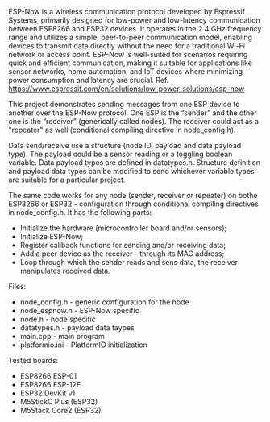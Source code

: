 ESP-Now is a wireless communication protocol developed by Espressif Systems, primarily designed for low-power and low-latency communication between ESP8266 and ESP32 devices. It operates in the 2.4 GHz frequency range and utilizes a simple, peer-to-peer communication model, enabling devices to transmit data directly without the need for a traditional Wi-Fi network or access point. ESP-Now is well-suited for scenarios requiring quick and efficient communication, making it suitable for applications like sensor networks, home automation, and IoT devices where minimizing power consumption and latency are crucial.
Ref. https://www.espressif.com/en/solutions/low-power-solutions/esp-now

This project demonstrates sending messages from one ESP device to another over the ESP-Now protocol. 
One ESP is the “sender” and the other one is the “receiver” (generically called nodes). The receiver could act as a "repeater" as well (conditional compiling directive in node_config.h).

Data send/receive use a structure (node ID, payload and data payload type). The payload could be a sensor reading or a toggling boolean variable. Data payload types are defined in datatypes.h.
Structure definition and payload data types can be modified to send whichever variable types are suitable for a particular project.

The same code works for any node (sender, receiver or repeater) on bothe ESP8266 or ESP32 - configuration through conditional compiling directives in node_config.h. It has the following parts:

- Initialize the hardware (microcontroller board and/or sensors);
- Initialize ESP-Now;
- Register callback functions for sending and/or receiving data;
- Add a peer device as the receiver - through its MAC address;
- Loop through which the sender reads and sens data, the receiver manipulates received data.

Files:
- node_config.h - generic configuration for the node
- node_espnow.h - ESP-Now specific 
- node.h - node specific
- datatypes.h - payload data taypes
- main.cpp - main program
- platformio.ini - PlatformIO initialization

Tested boards:
- ESP8266 ESP-01 
- ESP8266 ESP-12E
- ESP32 DevKit v1
- M5StickC Plus (ESP32)
- M5Stack Core2 (ESP32)
